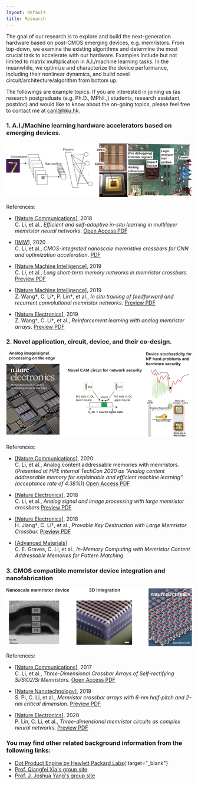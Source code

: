 ```yaml
---
layout: default
title: Research
---
```


<!-- <script src="https://cdn.mathjax.org/mathjax/latest/MathJax.js?config=TeX-AMS-MML_HTMLorMML" type="text/javascript"></script> -->

The goal of our research is to explore and build the next-generation hardware based on post-CMOS emerging devices, e.g. memristors. From top-down, we examine the existing algorithms and determine the most crucial task to accelerate with our hardware. Examples include but not limited to matrix multiplication in A.I./machine learning tasks. In the meanwhile, we optimize and characterize the device performance, including their nonlinear dynamics, and build novel circuit/architecture/algorithm from bottom up. 

The followings are example topics. If you are interested in joining us (as research postgraduate (e.g. Ph.D., MPhil.,) students, research assistant, postdoc) and would like to know about the on-going topics, please feel free to contact me at [canl@hku.hk](mailto:canl@hku.hk). 

### 1. A.I./Machine learning hardware accelerators based on emerging devices. 

![Chip](assets/img/research_NN.svg)


References:

- [[Nature Communications]](https://www.nature.com/articles/s41467-018-04484-2), 2018  
C. Li, et al., _Efficient and self-adaptive in-situ learning in multilayer memristor neural networks_. [Open Access PDF](https://www.nature.com/articles/s41467-018-04484-2.pdf)

- [[IMW]](http://dx.doi.org/10.1109/IMW48823.2020.9108112), 2020  
C. Li, et al., _CMOS-integrated nanoscale memristive crossbars for CNN and optimization acceleration_. [PDF](assets/pdf/IWM_superT.pdf)

- [[Nature Machine Intelligence]](https://www.nature.com/articles/s42256-018-0001-4), 2019  
C. Li, et al., _Long short-term memory networks in memristor crossbars_. [Preview PDF](https://rdcu.be/bfKQS)

- [[Nature Machine Intelligence]](https://www.nature.com/articles/s42256-019-0089-1), 2019  
Z. Wang†, C. Li†, P. Lin†, et al., _In situ training of feedforward and recurrent convolutional memristor networks_. [Preview PDF](https://rdcu.be/bQGMb)

- [[Nature Electronics]](https://www.nature.com/articles/s41928-019-0221-6), 2019  
Z. Wang†, C. Li†, et al., _Reinforcement learning with analog memristor arrays_. [Preview PDF](https://rdcu.be/brcsE)


### 2. Novel application, circuit, device, and their co-design.

![Apps](assets/img/research_apps.svg)

References:

- [[Nature Communications]](https://www.nature.com/articles/s41467-020-15254-4), 2020    
C. Li, et al., Analog content addressable memories with memristors. (_Presented at HPE internal TechCon 2020 as “Analog content addressable memory for explainable and efficient machine learning”. (acceptance rate of 4.38%)_) [Open Access PDF](https://www.nature.com/articles/s41467-020-15254-4.pdf)

- [[Nature Electronics]](https://www.nature.com/articles/s41928-017-0002-z), 2018  
C. Li, et al., _Analog signal and image processing with large memristor crossbars._[Preview PDF](http://rdcu.be/GquI)

- [[Nature Electronics]](https://www.nature.com/articles/s41928-018-0146-5), 2018  
H. Jiang†, C. Li†, et al., _Provable Key Destruction with Large Memristor Crossbar._ [Preview PDF](https://rdcu.be/859D)

- [[Advanced Materials]](https://onlinelibrary.wiley.com/doi/abs/10.1002/adma.202003437)  
C. E. Graves, C. Li, et al., _In-Memory Computing with Memristor Content Addressable Memories for Pattern Matching_ 


### 3. CMOS compatible memristor device integration and nanofabrication

<!-- <div class="clearfix">
    <a href="http://dx.doi.org/10.1002/adma.201606482"><span class="cover" id="fib"></span></a>
</div> -->
<!-- ![3D memristor crossbar](http://media.springernature.com/w300/springer-static/cover-hires/journal/41928/3/4) -->

![Devices](assets/img/research_device.svg)


References:

- [[Nature Communications]](https://www.nature.com/articles/ncomms15666), 2017  
C. Li, et al., _Three-Dimensional Crossbar Arrays of Self-rectifying Si/SiO2/Si Memristors._ [Open Access PDF](https://www.nature.com/articles/ncomms15666.pdf)

- [[Nature Nanotechnology]](https://www.nature.com/articles/s41565-018-0302-0), 2019  
S. Pi, C. Li, et al., _Memristor crossbar arrays with 6-nm half-pitch and 2-nm critical dimension._ [Preview PDF](https://rdcu.be/b4WpY)

- [[Nature Electronics]](https://www.nature.com/articles/s41928-020-0397-9), 2020  
P. Lin, C. Li, et al., _Three-dimensional memristor circuits as complex neural networks._ [Preview PDF](https://rdcu.be/b3xJn)


### You may find other related background information from the following links:

- [Dot Product Engine by Hewlett Packard Labs](https://community.hpe.com/t5/Advancing-Life-Work/The-Dot-Product-Engine-Next-Next/ba-p/7069029#.YuzWx-xBxQM){:target="_blank"} 
- [Prof. Qiangfei Xia's group site](http://nano.ecs.umass.edu)
- [Prof. J. Joshua Yang's group site](https://sites.usc.edu/jjyang/)
